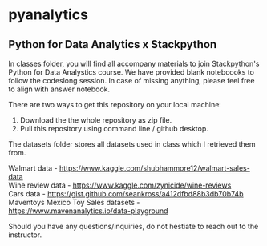 # pyanalytics 
## Python for Data Analytics x Stackpython

In classes folder, you will find all accompany materials to join Stackpython's Python for Data Analystics course.
We have provided blank noteboooks to follow the codeslong session. In case of missing anything, please feel free to align with answer notebook.

There are two ways to get this repository on your local machine:
1. Download the the whole repository as zip file. 
2. Pull this repository using command line / github desktop.

The datasets folder stores all datasets used in class which I retrieved them from. 

Walmart data - https://www.kaggle.com/shubhammore12/walmart-sales-data <br>
Wine review data - https://www.kaggle.com/zynicide/wine-reviews <br>
Cars data - https://gist.github.com/seankross/a412dfbd88b3db70b74b <br>
Maventoys  Mexico Toy Sales datasets - https://www.mavenanalytics.io/data-playground

Should you have any questions/inquiries, do not hestiate to reach out to the instructor. 
